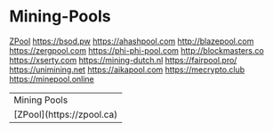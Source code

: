 # Mining-Pools

[ZPool](https://zpool.ca)
https://bsod.pw
https://ahashpool.com
http://blazepool.com
https://zergpool.com
https://phi-phi-pool.com
http://blockmasters.co
https://xserty.com
https://mining-dutch.nl
https://fairpool.pro/
https://unimining.net
https://aikapool.com
https://mecrypto.club
https://minepool.online

<table>
<tr><td>Mining Pools</td></tr>
<tr><td>[ZPool](https://zpool.ca)</td></tr>

</table>
